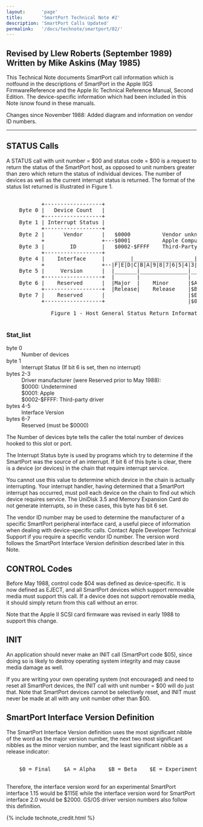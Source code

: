 ```yaml
---
layout:      'page'
title:       'SmartPort Technical Note #2'
description: 'SmartPort Calls Updated'
permalink:   '/docs/technote/smartport/02/'
---
```


<h2>Revised by Llew Roberts (September 1989)
<br />Written by Mike Askins (May 1985)</h2>

<p>This Technical Note documents SmartPort call information which is notfound in the descriptions of SmartPort in the Apple IIGS FirmwareReference and the Apple IIc Technical Reference Manual, Second Edition.  The device-specific information which had been included in this Note isnow found in these manuals.</p>

<p>Changes since November 1988:  Added diagram and information on vendor ID numbers.</p>

<hr>


<h2>STATUS Calls</h2>

<p>A STATUS call with unit number = $00 and status code = $00 is a request to return the status of the SmartPort host, as opposed to unit numbers greater than zero which return the status of individual devices.  The number of devices as well as the current interrupt status is returned.  The format of the status list returned is illustrated in Figure 1.</p>

<pre>

           +------------------+
    Byte 0 |   Device Count   |
           +------------------+
    Byte 1 | Interrupt Status |
           +------------------+
    Byte 2 |      Vendor      |   $0000          Vendor unknown
           +                  +---$0001          Apple Computer, Inc.
    Byte 3 |        ID        |   $0002-$FFFF    Third-Party Vendor
           +------------------+
    Byte 4 |    Interface     |   _____|___________________|_____
           +                  +--|F|E|D|C|B|A|9|8|7|6|5|4|3|2|1|0|
    Byte 5 |     Version      |  |_______|_______________|_______|
           +------------------+  |       |               |
    Byte 6 |    Reserved      |  |Major  |    Minor      |$A=Alpha
           +------------------+  |Release|    Release    |$B=Beta
    Byte 7 |    Reserved      |                          |$E=Experimental
           +------------------+                          |$0=Final

              Figure 1 - Host General Status Return Information

</pre>

<h3>Stat_list</h3>

<dl>
<dt>byte 0</dt><dd>Number of devices</dd>
<dt>byte 1</dt><dd>Interrupt Status (If bit 6 is set, then no interrupt)</dd>
<dt>bytes 2-3</dt><dd>Driver manufacturer (were Reserved prior to May 1988):
<br>$0000: Undetermined
<br>$0001: Apple
<br>$0002-$FFFF: Third-party driver</dd>
<dt>bytes 4-5</dt><dd>Interface Version</dd>
<dt>bytes 6-7</dt><dd>Reserved (must be $0000)</dd>
</dl>

<p>The Number of devices byte tells the caller the total number of devices hooked to this slot or port.</p>

<p>The Interrupt Status byte is used by programs which try to determine if the SmartPort was the source of an interrupt.  If bit 6 of this byte is clear, there is a device (or devices) in the chain that require interrupt service.

You cannot use this value to determine which device in the chain is actually interrupting.  Your interrupt handler, having determined that a SmartPort interrupt has occurred, must poll each device on the chain to find out which device requires service.  The UniDisk 3.5 and Memory Expansion Card do not generate interrupts, so in these cases, this byte has bit 6 set.</p>

<p>The vendor ID number may be used to determine the manufacturer of a specific SmartPort peripheral interface card, a useful piece of information when dealing with device-specific calls.  Contact Apple Developer Technical Support if you require a specific vendor ID number.  The version word follows the 
SmartPort Interface Version definition described later in this Note.</p>


<h2>CONTROL Codes</h2>

<p>Before May 1988, control code $04 was defined as device-specific.  It is now defined as EJECT, and all SmartPort devices which support removable media must support this call.  If a device does not support removable media, it should simply return from this call without an error.</p>

<p>Note that the Apple II SCSI card firmware was revised in early 1988 to support this change.</p>


<h2>INIT</h2>

<p>An application should never make an INIT call (SmartPort code $05), since doing so is likely to destroy operating system integrity and may cause media damage as well.</p>

<p>If you are writing your own operating system (not encouraged) and need to reset all SmartPort devices, the INIT call with unit number = $00 will do just that.  Note that SmartPort devices cannot be selectively reset, and INIT must never be made at all with any unit number other than $00.</p>


<h2>SmartPort Interface Version Definition</h2>

<p>The SmartPort Interface Version definition uses the most significant nibble of the word as the major version number, the next two most significant nibbles as the minor version number, and the least significant nibble as a release indicator:</p>

<pre>

    $0 = Final    $A = Alpha    $B = Beta    $E = Experimental

</pre>

<p>Therefore, the interface version word for an experimental SmartPort interface 1.15 would be $115E while the interface version word for SmartPort interface 2.0 would be $2000.  GS/OS driver version numbers also follow this definition.</p>

{% include technote_credit.html %}

